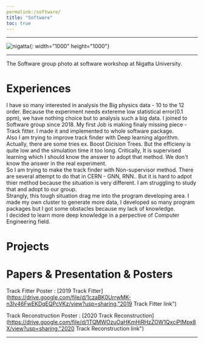 ```yaml
---
permalink:/software/
title: "Software"
toc: true
---
```

* * *
![nigatta](https://user-images.githubusercontent.com/35910868/89368711-27ca2400-d717-11ea-92d0-83e9334fa3da.jpg){: width="1000" height="1000"}   
* * *

The Software group photo at software workshop at Nigatta University. 

# Experiences

I have so many interested in analysis the Big physics data - 10 to the 12 order. Because the experiment needs extereme low statistical error(0.1 ppm), we have nothing choice but to analysis such a big data. I joined to Software group since 2018. My first Job is making finaly missing piece - Track fitter. I made it and implemented to whole software package. <br>
Also I am trying to improve track finder with Deep learning algorithm. Actually, there are some tries ex. Boost Dicision Trees. But the efficieny is quite low and the simulation time it too long. Critically, It is supervised learning which I should know the answer to adopt that method. We don't know the answer in the real experiment. <br>
So I am trying to make the track finder with Non-supervisor method. There are several attempt to do that in CERN - GNN, RNN.. But it is hard to adpot thier method because the situation is very different. I am struggling to study that and adopt to our group.<br>
Strangly, this tough situation drag me into the program developing area. I made my own cluster to generate more data, I developed so many program packages but I got some obstacles because my lack of knowledge.<br>
I decided to learn more deep knowledge in a perpective of Computer Engineering field. 

# Projects

# Papers & Presentation & Posters   

Track Fitter Poster : [2019 Track Fitter](https://drive.google.com/file/d/1czaBK0UrrwMK-n3Iv46FwEKDqEQPcVKz/view?usp=sharing,"2019 Track Fitter link")   

Track Reconstruction Poster : [2020 Track Reconstruction](https://drive.google.com/file/d/1TQMWOzuOaHKmHiRHzZOW1QxciPIMpx8X/view?usp=sharing,"2020 Track Reconstruction link")


---
